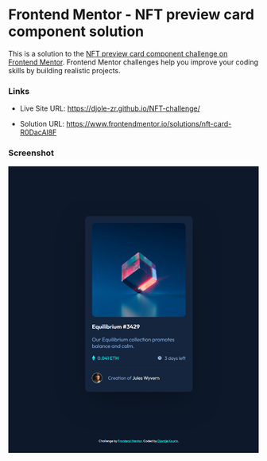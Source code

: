 # Frontend Mentor - NFT preview card component solution

This is a solution to the [NFT preview card component challenge on Frontend Mentor](https://www.frontendmentor.io/challenges/nft-preview-card-component-SbdUL_w0U). Frontend Mentor challenges help you improve your coding skills by building realistic projects. 

### Links

- Live Site URL: https://djole-zr.github.io/NFT-challenge/

- Solution URL: https://www.frontendmentor.io/solutions/nft-card-R0DacAl8F



### Screenshot

![preview-solution](images/screenshot.png)

